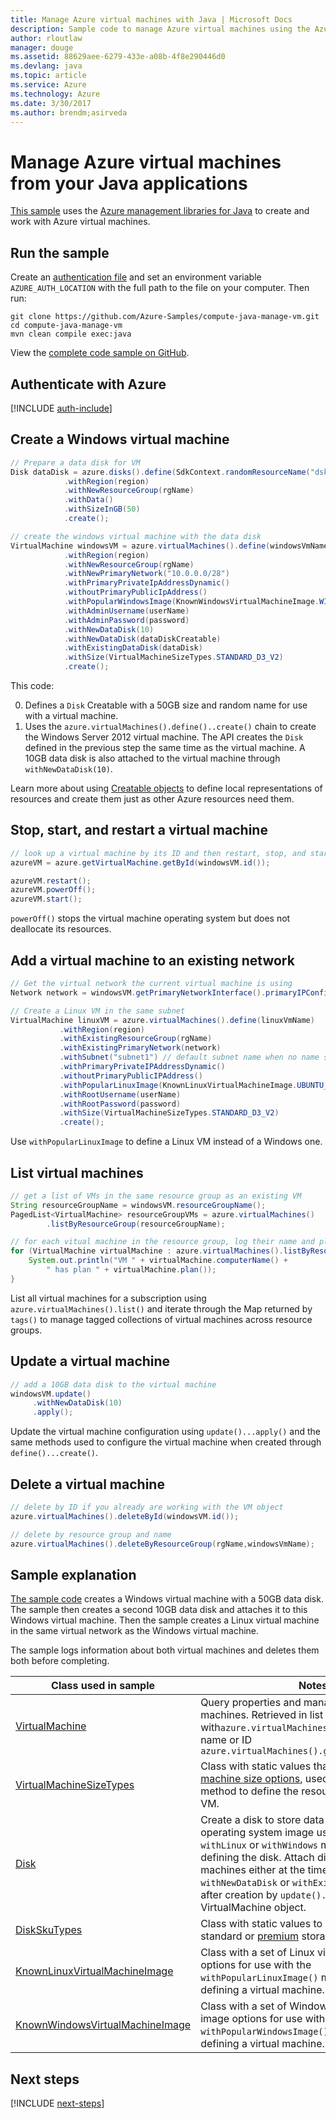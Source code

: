```yaml
---
title: Manage Azure virtual machines with Java | Microsoft Docs
description: Sample code to manage Azure virtual machines using the Azure SDK for Java
author: rloutlaw
manager: douge
ms.assetid: 88629aee-6279-433e-a08b-4f8e290446d0
ms.devlang: java
ms.topic: article
ms.service: Azure
ms.technology: Azure
ms.date: 3/30/2017
ms.author: brendm;asirveda
---
```



# Manage Azure virtual machines from your Java applications

[This sample](https://github.com/Azure-Samples/compute-java-manage-vm/) uses the [Azure management libraries for Java](https://github.com/Azure/azure-sdk-for-java) to create and work with Azure virtual machines.

## Run the sample

Create an [authentication file](https://github.com/Azure/azure-sdk-for-java/blob/master/AUTH.md) and set an environment variable `AZURE_AUTH_LOCATION` with the full path to the file on your computer. Then run:

```
git clone https://github.com/Azure-Samples/compute-java-manage-vm.git
cd compute-java-manage-vm
mvn clean compile exec:java
```

View the [complete code sample on GitHub](https://github.com/Azure-Samples/compute-java-manage-vm/blob/master/src/main/java/com/microsoft/azure/management/compute/samples/ManageVirtualMachine.java).

## Authenticate with Azure

[!INCLUDE [auth-include](includes/java-auth-include.md)]

## Create a Windows virtual machine

```java
// Prepare a data disk for VM
Disk dataDisk = azure.disks().define(SdkContext.randomResourceName("dsk", 30))
            .withRegion(region)
            .withNewResourceGroup(rgName)
            .withData()
            .withSizeInGB(50)
            .create();

// create the windows virtual machine with the data disk            
VirtualMachine windowsVM = azure.virtualMachines().define(windowsVmName)
            .withRegion(region)
            .withNewResourceGroup(rgName)
            .withNewPrimaryNetwork("10.0.0.0/28")
            .withPrimaryPrivateIpAddressDynamic()
            .withoutPrimaryPublicIpAddress()
            .withPopularWindowsImage(KnownWindowsVirtualMachineImage.WINDOWS_SERVER_2012_R2_DATACENTER)
            .withAdminUsername(userName)
            .withAdminPassword(password)
            .withNewDataDisk(10)
            .withNewDataDisk(dataDiskCreatable)
            .withExistingDataDisk(dataDisk)
            .withSize(VirtualMachineSizeTypes.STANDARD_D3_V2)
            .create();
```

This code:   

0. Defines a `Disk` Creatable with a 50GB size and random name for use with a virtual machine.
0. Uses the `azure.virtualMachines().define()..create()` chain to create the Windows Server 2012 virtual machine. The API creates the `Disk` defined in the previous step the same time as the virtual machine. A 10GB data disk is also attached to the virtual machine through `withNewDataDisk(10)`.

Learn more about using [Creatable<T> objects](java-sdk-azure-concepts.md#Creatables) to define local representations of resources and create them just as other Azure resources need them.

## Stop, start, and restart a virtual machine

```java
// look up a virtual machine by its ID and then restart, stop, and start it
azureVM = azure.getVirtualMachine.getById(windowsVM.id());

azureVM.restart();
azureVM.powerOff();
azureVM.start();
```

`powerOff()` stops the virtual machine operating system but does not deallocate its resources.

## Add a virtual machine to an existing network

```java
// Get the virtual network the current virtual machine is using
Network network = windowsVM.getPrimaryNetworkInterface().primaryIPConfiguration().getNetwork();

// Create a Linux VM in the same subnet
VirtualMachine linuxVM = azure.virtualMachines().define(linuxVmName)
           .withRegion(region)
           .withExistingResourceGroup(rgName)
           .withExistingPrimaryNetwork(network)
           .withSubnet("subnet1") // default subnet name when no name specified at creation
           .withPrimaryPrivateIPAddressDynamic()
           .withoutPrimaryPublicIPAddress()
           .withPopularLinuxImage(KnownLinuxVirtualMachineImage.UBUNTU_SERVER_16_04_LTS)
           .withRootUsername(userName)
           .withRootPassword(password)
           .withSize(VirtualMachineSizeTypes.STANDARD_D3_V2)
           .create();
```

Use `withPopularLinuxImage` to define a Linux VM instead of a Windows one.


## List virtual machines

```java
// get a list of VMs in the same resource group as an existing VM
String resourceGroupName = windowsVM.resourceGroupName();
PagedList<VirtualMachine> resourceGroupVMs = azure.virtualMachines()
        .listByResourceGroup(resourceGroupName); 

// for each vitual machine in the resource group, log their name and plan
for (VirtualMachine virtualMachine : azure.virtualMachines().listByResourceGroup(resourceGroupName)) {
    System.out.println("VM " + virtualMachine.computerName() + 
        " has plan " + virtualMachine.plan());
}
```

List all virtual machines for a subscription using `azure.virtualMachines().list()` and iterate through the Map returned by `tags()` to manage tagged collections of virtual machines across resource groups.

## Update a virtual machine

```java
// add a 10GB data disk to the virtual machine
windowsVM.update()
     .withNewDataDisk(10)
     .apply();
```

Update the virtual machine configuration using `update()...apply()` and the same methods used to configure the virtual machine when created through `define()...create()`.

## Delete a virtual machine

```java
// delete by ID if you already are working with the VM object
azure.virtualMachines().deleteById(windowsVM.id());

// delete by resource group and name
azure.virtualMachines().deleteByResourceGroup(rgName,windowsVmName);
```

## Sample explanation

[The sample code](https://github.com/Azure-Samples/compute-java-manage-vm/blob/master/src/main/java/com/microsoft/azure/management/compute/samples/ManageVirtualMachine.java) creates a Windows virtual machine with a 50GB data disk. The sample then creates a second 10GB data disk and attaches it to this Windows virtual machine.
Then the sample creates a Linux virtual machine in the same virtual network as the Windows virtual machine.

The sample logs information about both virtual machines and deletes them both before completing.

| Class used in sample | Notes
|-------|-------|
| [VirtualMachine](https://docs.microsoft.com/java/api/com.microsoft.azure.management.compute._virtual_machine) | Query properties and manage state of virtual machines. Retrieved in list form  with`azure.virtualMachines().list()` or by name or ID `azure.virtualMachines().getByResourceGroup()`
| [VirtualMachineSizeTypes](https://docs.microsoft.com/java/api/com.microsoft.azure.management.compute._virtual_machine_size_types) | Class with static values that map to [virtual machine size options](https://azure.microsoft.com/pricing/details/virtual-machines/linux/), used by the `withSize()` method to define the resources allocated to the VM.
| [Disk](https://docs.microsoft.com/java/api/com.microsoft.azure.management.compute._disk) | Create a disk to store data using `withData()` or operating system image using the appropriate `withLinux` or `withWindows` method when defining the disk. Attach disks to virtual machines either at the time of creation (`using withNewDataDisk` or `withExistingDataDisk`) or after creation by `update()..apply()` on the VirtualMachine object.
| [DiskSkuTypes](https://docs.microsoft.com/java/api/com.microsoft.azure.management.compute._disk_sku_types) | Class with static values to define a disk with a standard or [premium](https://docs.microsoft.com/azure/storage/storage-premium-storage) storage plan.
| [KnownLinuxVirtualMachineImage](https://docs.microsoft.com/java/api/com.microsoft.azure.management.compute._known_linux_virtual_machine_image) | Class with a set of Linux virtual machine options for use with the `withPopularLinuxImage()` method when defining a virtual machine.
| [KnownWindowsVirtualMachineImage](https://docs.microsoft.com/java/api/com.microsoft.azure.management.compute._known_windows_virtual_machine_image) | Class with a set of Windows virtual machine image options for use with the `withPopularWindowsImage()` method when defining a virtual machine.

## Next steps

[!INCLUDE [next-steps](includes/java-next-steps.md)]